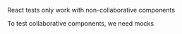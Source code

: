 React tests only work with non-collaborative components

To test collaborative components, we need mocks
